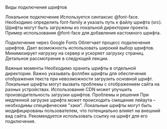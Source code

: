 Виды подключения шрифтов

Локальное подключение
Используется синтаксис @font-face.
Необходимо определить font-family и указать путь к файлу шрифта (src).
Шрифты могут быть загружены из локальной директории проекта.
Пример использования @font-face для добавления кастомного шрифта.

Подключение через Google Fonts
Облегчает процесс подключения шрифтов.
Дает возможность использовать широкий выбор шрифтов.
Минимизирует нагрузку на сервер и ускоряет загрузку страниц.
Детальное рассмотрение в следующей лекции.

Важные моменты
Необходимо хранить шрифты в отдельной директории.
Важно указывать фоллбек шрифты для обеспечения отображения текста при невозможности загрузить основной шрифт.
Локальные шрифты могут вызвать проблемы с отображением сайта на разных устройствах.
Использование CDN может улучшить производительность загрузки шрифтов.
Проблемы и решения
При медленной загрузке шрифта может происходить смещение лейаута – необходимы специфические "хаки".
Локальные шрифты могут быть модифицированы пользователем, что потенциально влияет на внешний вид сайта.
Рекомендуется использовать ссылку на шрифт для его подключения.